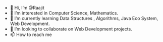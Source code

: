 - 👋 Hi, I’m @Raajit    
- 👀 I’m interested in Computer Science, Mathematics.
- 🌱 I’m currently learning Data Structures , Algorithms, Java Eco System, Web Development. 
- 💞️ I’m looking to collaborate on Web Development projects.
- 📫 How to reach me 

<!---
Tree0/Tree0 is a ✨ special ✨ repository because its `README.md` (this file) appears on your GitHub profile.
You can click the Preview link to take a look at your changes.
--->
